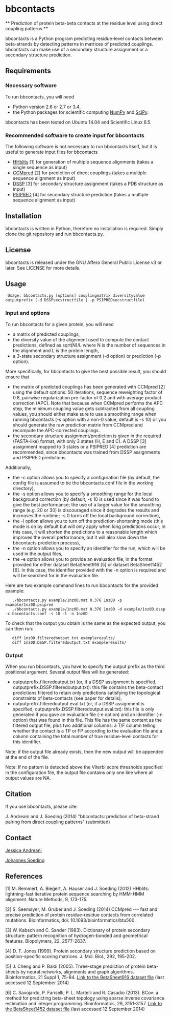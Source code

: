 # bbcontacts
** Prediction of protein beta-beta contacts at the residue level using direct coupling patterns **

bbcontacts is a Python program predicting residue-level contacts between beta-strands by detecting patterns in matrices of predicted couplings.
bbcontacts can make use of a secondary structure assignment or a secondary structure prediction.


## Requirements

### Necessary software

To run bbcontacts, you will need

   * Python version 2.6 or 2.7 or 3.4,
   * the Python packages for scientific computing [NumPy](http://www.numpy.org/) and [SciPy](http://www.scipy.org/scipylib/index.html).

bbcontacts has been tested on Ubuntu 14.04 and Scientific Linux 6.5.

### Recommended software to create input for bbcontacts

The following software is not necessary to run bbcontacts itself, but it is useful to generate input files for bbcontacts

   * [HHblits](http://toolkit.genzentrum.lmu.de/hhblits/) [1] for generation of multiple sequence alignments (takes a single sequence as input)
   * [CCMpred](https://bitbucket.org/soedinglab/ccmpred/) [2] for prediction of direct couplings (takes a multiple sequence alignment as input)
   * [DSSP](http://swift.cmbi.ru.nl/gv/dssp/) [3] for secondary structure assignment (takes a PDB structure as input)
   * [PSIPRED](http://bioinf.cs.ucl.ac.uk/psipred/) [4] for secondary structure prediction (takes a multiple sequence alignment as input)


## Installation
bbcontacts is written in Python, therefore no installation is required. Simply clone the git repository and run bbcontacts.py.


## License
bbcontacts is released under the GNU Affero General Public License v3 or later. See LICENSE for more details.


## Usage

     Usage: bbcontacts.py [options] couplingmatrix diversityvalue outputprefix (-d DSSPsecstructfile | -p PSIPREDsecstructfile)

### Input and options

To run bbcontacts for a given protein, you will need

   * a matrix of predicted couplings,
   * the diversity value of the alignment used to compute the contact predictions, defined as sqrt(N)/L where N is the number of sequences in the alignment and L is the protein length,
   * a 3-state secondary structure assignment (-d option) or prediction (-p option).

More specifically, for bbcontacts to give the best possible result, you should ensure that

   * the matrix of predicted couplings has been generated with CCMpred [2] using the default options: 50 iterations, sequence reweighting factor of 0.8, pairwise regularization pre-factor of 0.2 and with average product correction (APC). Note that because when CCMpred performs the APC step, the minimum coupling value gets subtracted from all coupling values, you should either make sure to use a smoothing range when running bbcontacts (-s option with a non-0 value; default is -s 10) or you should generate the raw prediction matrix from CCMpred and recompute the APC-corrected couplings.
   * the secondary structure assignment/prediction is given in the required (FASTA-like) format, with only 3 states (H, E and C). A DSSP [3] assignment mapped to 3 states or a PSIPRED [4] prediction are recommended, since bbcontacts was trained from DSSP assignments and PSIPRED predictions.

Additionally, 

   * the -c option allows you to specify a configuration file (by default, the config file is assumed to be the bbcontacts.conf file in the working directory),
   * the -s option allows you to specify a smoothing range for the local background correction (by default, -s 10 is used since it was found to give the best performance; the use of a larger value for the smoothing range (e.g. 20 or 30) is discouraged since it degrades the results and increases the runtime; -s 0 turns off the local background correction),
   * the -l option allows you to turn off the prediction-shortening mode (this mode is on by default but will only apply when long predictions occur; in this case, it will shorten the predictions to a reasonable length which improves the overall performance, but it will also slow down the bbcontacts prediction process),
   * the -n option allows you to specify an identifier for the run, which will be used in the output files,
   * the -e option allows you to provide an evaluation file, in the format provided for either dataset BetaSheet916 [5] or dataset BetaSheet1452 [6]. In this case, the identifier provided with the -n option is required and will be searched for in the evaluation file.

Here are two example command lines to run bbcontacts for the provided example:
       
       ./bbcontacts.py example/1nz0D.mat 0.376 1nz0D -p example/1nz0D.psipred
       ./bbcontacts.py example/1nz0D.mat 0.376 1nz0D -d example/1nz0D.dssp -c bbcontacts.conf -s 10 -l -n 1nz0D

To check that the output you obtain is the same as the expected output, you can then run:

       diff 1nz0D.filteredoutput.txt exampleresults/
       diff 1nz0D.DSSP.filteredoutput.txt exampleresults/


### Output

When you run bbcontacts, you have to specify the output prefix as the third positional argument. Several output files will be generated:

   * outputprefix.filteredoutput.txt (or, if a DSSP assignment is specified, outputprefix.DSSP.filteredoutput.txt): this file contains the beta-contact predictions filtered to retain only predictions satisfying the topological constraints of beta-contacts (see paper for details),
   * outputprefix.filteredoutput.eval.txt (or, if a DSSP assignment is specified, outputprefix.DSSP.filteredoutput.eval.txt): this file is only generated if you gave an evaluation file (-e option) and an identifier (-n option) that was found in this file. This file has the same content as the filtered output file, plus two additional columns: a T/F column telling whether the contact is a TP or FP according to the evaluation file and a column containing the total number of true residue-level contacts for this identifier.

Note: if the output file already exists, then the new output will be appended at the end of the file.

Note: If no pattern is detected above the Viterbi score thresholds specified in the configuration file, the output file contains only one line where all output values are NA.


## Citation
If you use bbcontacts, please cite:

J. Andreani and J. Soeding (2014) "bbcontacts: prediction of beta-strand pairing from direct coupling patterns" (submitted)


## Contact

[Jessica Andreani](mailto:jessica.andreani@mpibpc.mpg.de)

[Johannes Soeding](mailto:johannes.soeding@mpibpc.mpg.de)


## References

   [1] M. Remmert, A. Biegert, A. Hauser and J. Soeding (2012) HHblits: lightning-fast iterative protein sequence searching by HMM-HMM alignment. Nature Methods, 9, 173-175.

   [2] S. Seemayer, M. Gruber and J. Soeding (2014) CCMpred --- fast and precise prediction of protein residue-residue contacts from correlated mutations. Bioinformatics, doi: 10.1093/bioinformatics/btu500.

   [3] W. Kabsch and C. Sander (1983). Dictionary of protein secondary structure: pattern recognition of hydrogen-bonded and geometrical features. Biopolymers, 22, 2577-2637.

   [4] D. T. Jones (1999). Protein secondary structure prediction based on position-specific scoring matrices. J. Mol. Biol., 292, 195-202.

   [5] J. Cheng and P. Baldi (2005). Three-stage prediction of protein beta-sheets by neural networks, alignments and graph algorithms. Bioinformatics, 21 Suppl 1, 75-84. [Link to the BetaSheet916 dataset file](http://contact.ics.uci.edu/betadata/betasheet.dat) (last accessed 12 September 2014)

   [6] C. Savojardo, P. Fariselli, P. L. Martelli and R. Casadio (2013). BCov: a method for predicting beta-sheet topology using sparse inverse covariance estimation and integer programming. Bioinformatics, 29, 3151-3157. [Link to the BetaSheet1452 dataset file](http://biocomp.unibo.it/savojard/bcov/BetaSheet1452.dat) (last accessed 12 September 2014)

